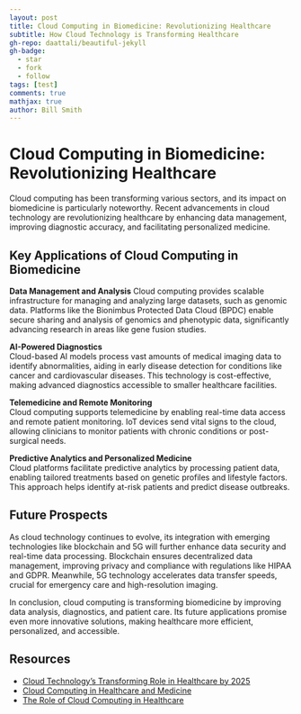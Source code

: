 ```yaml
---
layout: post
title: Cloud Computing in Biomedicine: Revolutionizing Healthcare
subtitle: How Cloud Technology is Transforming Healthcare 
gh-repo: daattali/beautiful-jekyll
gh-badge:
  - star
  - fork
  - follow
tags: [test]
comments: true
mathjax: true
author: Bill Smith
---
```

# Cloud Computing in Biomedicine: Revolutionizing Healthcare
Cloud computing has been transforming various sectors, and its impact on biomedicine is particularly noteworthy. Recent advancements in cloud technology are revolutionizing healthcare by enhancing data management, improving diagnostic accuracy, and facilitating personalized medicine.

## Key Applications of Cloud Computing in Biomedicine

**Data Management and Analysis**
Cloud computing provides scalable infrastructure for managing and analyzing large datasets, such as genomic data. Platforms like the Bionimbus Protected Data Cloud (BPDC) enable secure sharing and analysis of genomics and phenotypic data, significantly advancing research in areas like gene fusion studies.

**AI-Powered Diagnostics**  
Cloud-based AI models process vast amounts of medical imaging data to identify abnormalities, aiding in early disease detection for conditions like cancer and cardiovascular diseases. This technology is cost-effective, making advanced diagnostics accessible to smaller healthcare facilities.

**Telemedicine and Remote Monitoring**  
Cloud computing supports telemedicine by enabling real-time data access and remote patient monitoring. IoT devices send vital signs to the cloud, allowing clinicians to monitor patients with chronic conditions or post-surgical needs.

**Predictive Analytics and Personalized Medicine**  
Cloud platforms facilitate predictive analytics by processing patient data, enabling tailored treatments based on genetic profiles and lifestyle factors. This approach helps identify at-risk patients and predict disease outbreaks.

## Future Prospects  
As cloud technology continues to evolve, its integration with emerging technologies like blockchain and 5G will further enhance data security and real-time data processing. Blockchain ensures decentralized data management, improving privacy and compliance with regulations like HIPAA and GDPR. Meanwhile, 5G technology accelerates data transfer speeds, crucial for emergency care and high-resolution imaging.

In conclusion, cloud computing is transforming biomedicine by improving data analysis, diagnostics, and patient care. Its future applications promise even more innovative solutions, making healthcare more efficient, personalized, and accessible.

## Resources 
- [Cloud Technology’s Transforming Role in Healthcare by 2025](https://www.clindcast.com/cloud-technologys-transforming-role-in-healthcare-by-2025/)
- [Cloud Computing in Healthcare and Medicine](https://www.carmatec.com/blog/cloud-computing-in-healthcare-and-medicine-key-trends/)
- [The Role of Cloud Computing in Healthcare](https://www.mmsl.cz/pdfs/mms/2014/02/03.pdf)
